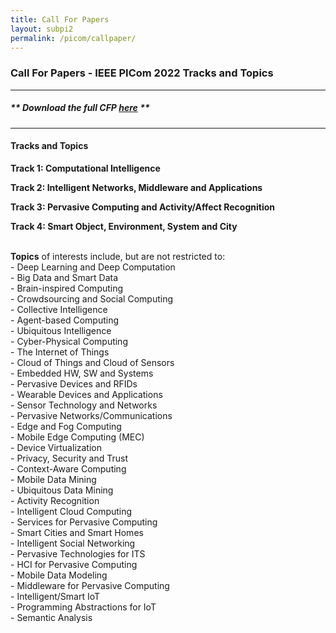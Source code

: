```yaml
---
title: Call For Papers
layout: subpi2
permalink: /picom/callpaper/
---
```


<h3>Call For Papers - IEEE PICom 2022 Tracks and Topics</h3>
<hr/>

<h5> ** Download the full <b>CFP <a href="http://cyber-science.org/2022/assets/files/CFP_PICom2022.pdf" target=_new>here</a></b> ** </h5> 

<hr/>

<h4>Tracks and Topics</h4>
<p><b>Track 1: Computational Intelligence</b></p>
<p><b>Track 2: Intelligent Networks, Middleware and Applications</b></p>
<p><b>Track 3: Pervasive Computing and Activity/Affect Recognition</b></p>
<p><b>Track 4: Smart Object, Environment, System and City</b></p>

<br/>
<b>Topics</b> of interests include, but are not restricted to:<br/>
- Deep Learning and Deep Computation<br/>
- Big Data and Smart Data<br/>
- Brain-inspired Computing<br/>
- Crowdsourcing and Social Computing<br/>
- Collective Intelligence<br/>
- Agent-based Computing<br/>
- Ubiquitous Intelligence<br/>
- Cyber-Physical Computing<br/>
- The Internet of Things<br/>
- Cloud of Things and Cloud of Sensors<br/>
- Embedded HW, SW and Systems<br/>
- Pervasive Devices and RFIDs<br/>
- Wearable Devices and Applications<br/>
- Sensor Technology and Networks<br/>
- Pervasive Networks/Communications<br/>
- Edge and Fog Computing<br/>
- Mobile Edge Computing (MEC)<br/>
- Device Virtualization<br/>
- Privacy, Security and Trust<br/>
- Context-Aware Computing<br/>
- Mobile Data Mining<br/>
- Ubiquitous Data Mining<br/>
- Activity Recognition<br/>
- Intelligent Cloud Computing<br/>
- Services for Pervasive Computing<br/>
- Smart Cities and Smart Homes<br/>
- Intelligent Social Networking<br/>
- Pervasive Technologies for ITS<br/>
- HCI for Pervasive Computing<br/>
- Mobile Data Modeling<br/>
- Middleware for Pervasive Computing<br/>
- Intelligent/Smart IoT<br/>
- Programming Abstractions for IoT<br/>
- Semantic Analysis











